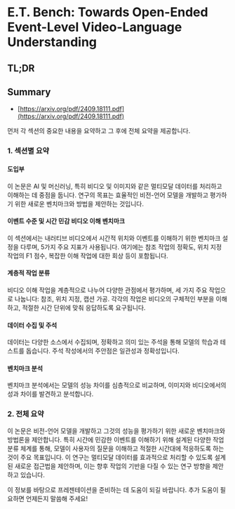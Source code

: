 # E.T. Bench: Towards Open-Ended Event-Level Video-Language Understanding
## TL;DR
## Summary
- [https://arxiv.org/pdf/2409.18111.pdf](https://arxiv.org/pdf/2409.18111.pdf)

먼저 각 섹션의 중요한 내용을 요약하고 그 후에 전체 요약을 제공합니다.

### 1. 섹션별 요약
#### 도입부
이 논문은 AI 및 머신러닝, 특히 비디오 및 이미지와 같은 멀티모달 데이터를 처리하고 이해하는 데 중점을 둡니다. 연구의 목표는 효율적인 비전-언어 모델을 개발하고 평가하기 위한 새로운 벤치마크와 방법을 제안하는 것입니다.

#### 이벤트 수준 및 시간 민감 비디오 이해 벤치마크
이 섹션에서는 내러티브 비디오에서 시간적 위치와 이벤트를 이해하기 위한 벤치마크 설정을 다루며, 5가지 주요 지표가 사용됩니다. 여기에는 참조 작업의 정확도, 위치 지정 작업의 F1 점수, 복잡한 이해 작업에 대한 회상 등이 포함됩니다.

#### 계층적 작업 분류
비디오 이해 작업을 계층적으로 나누어 다양한 관점에서 평가하며, 세 가지 주요 작업으로 나눕니다: 참조, 위치 지정, 캡션 가공. 각각의 작업은 비디오의 구체적인 부분을 이해하고, 적절한 시간 단위에 맞춰 응답하도록 요구됩니다.

#### 데이터 수집 및 주석
데이터는 다양한 소스에서 수집되며, 정확하고 의미 있는 주석을 통해 모델의 학습과 테스트를 돕습니다. 주석 작성에서의 주안점은 일관성과 정확성입니다.

#### 벤치마크 분석
벤치마크 분석에서는 모델의 성능 차이를 심층적으로 비교하며, 이미지와 비디오에서의 성과 차이를 발견하고 분석합니다. 

### 2. 전체 요약
이 논문은 비전-언어 모델을 개발하고 그것의 성능을 평가하기 위한 새로운 벤치마크와 방법론을 제안합니다. 특히 시간에 민감한 이벤트를 이해하기 위해 설계된 다양한 작업 분류 체계를 통해, 모델이 사용자의 질문을 이해하고 적절한 시간대에 적응하도록 하는 것이 주요 목표입니다. 이 연구는 멀티모달 데이터를 효과적으로 처리할 수 있도록 설계된 새로운 접근법을 제안하며, 이는 향후 작업의 기반을 다질 수 있는 연구 방향을 제안하고 있습니다.

이 정보를 바탕으로 프레젠테이션을 준비하는 데 도움이 되길 바랍니다. 추가 도움이 필요하면 언제든지 말씀해 주세요!